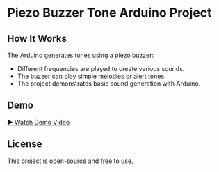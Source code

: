 # Piezo Buzzer Tone Arduino Project

## How It Works

The Arduino generates tones using a piezo buzzer:

- Different frequencies are played to create various sounds.
- The buzzer can play simple melodies or alert tones.
- The project demonstrates basic sound generation with Arduino.

## Demo

[▶️ Watch Demo Video](PiezoBuzzerTone.mp4)

## License

This project is open-source and free to use.